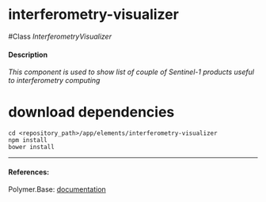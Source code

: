 interferometry-visualizer
=========


#Class
*InterferometryVisualizer*

#### Description
*This component is used to show list of couple of Sentinel-1 products useful to interferometry computing*

# download dependencies
```
cd <repository_path>/app/elements/interferometry-visualizer
npm install
bower install
```

____________
#### References:
Polymer.Base: [documentation](http://polymer.github.io/polymer/)



